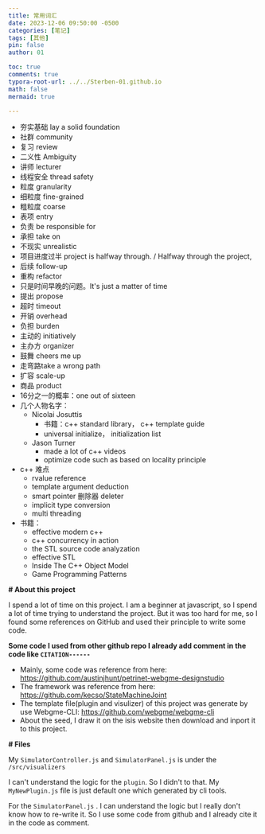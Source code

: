 ```yaml
---
title: 常用词汇
date: 2023-12-06 09:50:00 -0500
categories: [笔记]
tags: [其他]
pin: false
author: 01

toc: true
comments: true
typora-root-url: ../../Sterben-01.github.io
math: false
mermaid: true

---
```


- 夯实基础 lay a solid foundation
- 社群 community
- 复习 review
- 二义性 Ambiguity
- 讲师 lecturer
- 线程安全 thread safety
- 粒度 granularity
- 细粒度 fine-grained
- 粗粒度 coarse
- 表项 entry
- 负责 be responsible for
- 承担 take on
- 不现实 unrealistic
- 项目进度过半 project is halfway through. / Halfway through the project,
- 后续 follow-up
- 重构 refactor
- 只是时间早晚的问题。It's just a matter of time
- 提出 propose
- 超时 timeout
- 开销 overhead
- 负担 burden
- 主动的 initiatively
- 主办方 organizer
- 鼓舞 cheers me up
- 走弯路take a wrong path
- 扩容 scale-up
- 商品 product
- 16分之一的概率：one out of sixteen
- 几个人物名字：
  - Nicolai Josuttis
    - 书籍：c++ standard library， c++ template guide
    - universal initialize， initialization list
  - Jason Turner 
    - made a lot of c++ videos
    - optimize code such as based on locality principle
- c++ 难点
  - rvalue reference
  - template argument deduction
  - smart pointer 删除器 deleter
  - implicit type conversion
  - multi threading
- 书籍：
  - effective modern c++
  - c++ concurrency in action
  - the STL source code analyzation
  - effective STL
  - Inside The C++ Object Model
  - Game Programming Patterns







**# About this project**



I spend a lot of time on this project. I am a beginner at javascript, so I spend a lot of time trying to understand the project. But it was too hard for me, so I found some references on GitHub and used their principle to write some code.

**Some code I used from other github repo I already add comment in the code like `CITATION------`**

- Mainly, some code was reference from here: https://github.com/austinjhunt/petrinet-webgme-designstudio
- The framework was reference from here: https://github.com/kecso/StateMachineJoint
- The template file(plugin and visulizer) of this project was generate by use Webgme-CLI: https://github.com/webgme/webgme-cli
- About the seed, I draw it on the isis website then download and inport it to this project. 

**# Files**

My `SimulatorController.js` and `SimulatorPanel.js`  is under the `/src/visualizers`

I can't understand the logic for the `plugin`. So I didn't to that. My `MyNewPlugin.js` file is just default one which generated by cli tools.

For the  `SimulatorPanel.js`  .  I can understand the logic but I really don't know how to re-write it. So I use some code from github and I already cite it in the code as comment. 
